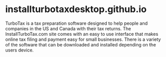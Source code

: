 # installturbotaxdesktop.github.io

TurboTax is a tax preparation software designed to help people and companies in the US and Canada with their tax returns. The InstallTurboTax.com site comes with an easy to use interface that makes online tax filing and payment easy for small businesses. There is a variety of the software that can be downloaded and installed depending on the users device.
